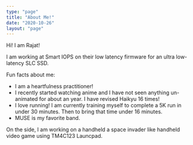 ```yaml
---
type: "page"
title: "About Me!"
date: "2020-10-26"
layout: "page"
---
```


Hi! I am Rajat! 

I am working at Smart IOPS on their low latency firmware for an ultra low-latency SLC SSD. 

Fun facts about me:
- I am a heartfulness practitioner!
- I recently started watching anime and I have not seen anything un-animated for about an year. I have revised Haikyu 16 times!
- I love running! I am currently training myself to complete a 5K run in under 30 minutes. Then to bring that time under 16 minutes.
- MUSE is my favorite band.

On the side, I am working on a handheld a space invader like handheld video game using TM4C123 Launcpad.
